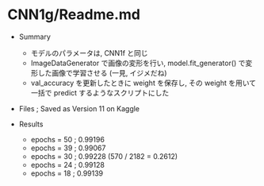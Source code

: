 # CNN1g/Readme.md

- Summary
  - モデルのパラメータは, CNN1f と同じ
  - ImageDataGenerator で画像の変形を行い, model.fit_generator() で変形した画像で学習させる (一見, イジメだね)
  - val_accuracy を更新したときに weight を保存し, その weight を用いて一括で predict するようなスクリプトにした

- Files ; Saved as Version 11 on Kaggle

- Results
  - epochs = 50 ; 0.99196
  - epochs = 39 ; 0.99067
  - epochs = 30 ; 0.99228 (570 / 2182 = 0.2612)
  - epochs = 24 ; 0.99128
  - epochs = 18 ; 0.99139
